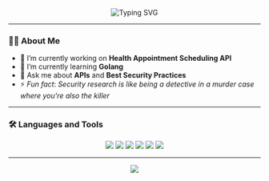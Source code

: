 <div align="center">

<img src="https://readme-typing-svg.herokuapp.com?font=Fira+Code&size=25&pause=1000&center=true&vCenter=true&width=435&lines=Hi+%F0%9F%91%8B%2C+I'm+Mpho!;+AppSec+Analyst;LLover+of+APIs+%26+Best+Practices" alt="Typing SVG" />

</div>

---

### 👨‍💻 About Me

- 🔭 I’m currently working on **Health Appointment Scheduling API**
- 🌱 I’m currently learning **Golang**
- 💬 Ask me about **APIs** and **Best Security Practices**
- ⚡ *Fun fact*: _Security research is like being a detective in a murder case where you're also the killer_

---

### 🛠️ Languages and Tools

<div align="center">

<img src="https://img.shields.io/badge/Python-3776AB?style=for-the-badge&logo=python&logoColor=white"/>
<img src="https://img.shields.io/badge/JavaScript-F7DF1E?style=for-the-badge&logo=javascript&logoColor=black"/>
<img src="https://img.shields.io/badge/Golang-00ADD8?style=for-the-badge&logo=go&logoColor=white"/>
<img src="https://img.shields.io/badge/BurpSuite-FC521F?style=for-the-badge&logo=burp-suite&logoColor=white"/>
<img src="https://img.shields.io/badge/Postman-FF6C37?style=for-the-badge&logo=postman&logoColor=white"/>
<img src="https://img.shields.io/badge/Linux-FCC624?style=for-the-badge&logo=linux&logoColor=black"/>

</div>

---


<p align="center">
  <a href="https://portfolio-barayiti.vercel.app">
    <img src="https://img.shields.io/badge/Portfolio-000000?style=for-the-badge&logo=firefox&logoColor=white"/>
  </a>
</p>

